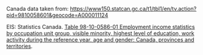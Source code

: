 Canada data taken from: https://www150.statcan.gc.ca/t1/tbl1/en/tv.action?pid=9810058601&geocode=A000011124

EIS: Statistics Canada. [Table 98-10-0586-01 Employment income statistics by occupation unit group, visible minority, highest level of education, work activity during the reference year, age and gender: Canada, provinces and territories](https://www150.statcan.gc.ca/t1/tbl1/en/tv.action?pid=9810058601&geocode=A000011124).

